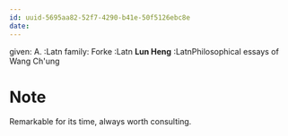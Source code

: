 ```yaml
---
id: uuid-5695aa82-52f7-4290-b41e-50f5126ebc8e
date: 
---
```


given: A. :Latn
family: Forke :Latn
**Lun Heng** :LatnPhilosophical essays of Wang Ch'ung
# Note
Remarkable for its time, always worth consulting.